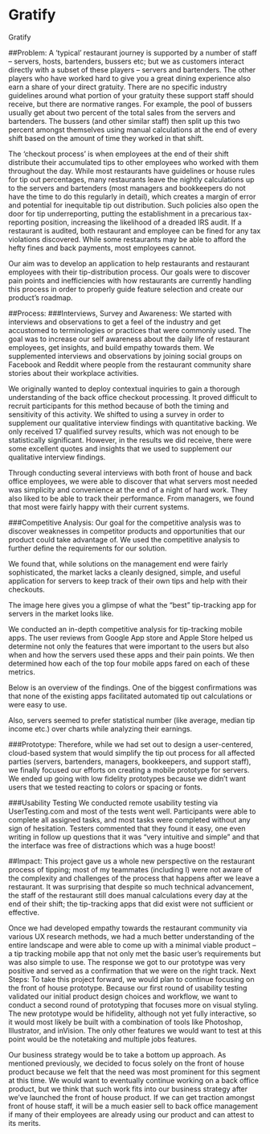 # Gratify

Gratify

##Problem:
A ‘typical’ restaurant journey is supported by a number of staff – servers, hosts, bartenders, bussers etc; but we as customers interact directly with a subset of these players – servers and bartenders. The other players who have worked hard to give you a great dining experience also earn a share of your direct gratuity. There are no specific industry guidelines around what portion of your gratuity these support staff should receive, but there are normative ranges. For example, the pool of bussers usually get about two percent of the total sales from the servers and bartenders. The bussers (and other similar staff) then split up this two percent amongst themselves using manual calculations at the end of every shift based on the amount of time they worked in that shift.

The ‘checkout process’ is when employees at the end of their shift distribute their accumulated tips to other employees who worked with them throughout the day. While most restaurants have guidelines or house rules for tip out percentages, many restaurants leave the nightly calculations up to the servers and bartenders (most managers and bookkeepers do not have the time to do this regularly in detail), which creates a margin of error and potential for inequitable tip out distribution. Such policies also open the door for tip underreporting, putting the establishment in a precarious tax-reporting position, increasing the likelihood of a dreaded IRS audit. If a restaurant is audited, both restaurant and employee can be fined for any tax violations discovered. While some restaurants may be able to afford the hefty fines and back payments, most employees cannot.

Our aim was to develop an application to help restaurants and restaurant employees with their tip-distribution process. Our goals were to discover pain points and inefficiencies with how restaurants are currently handling this process in order to properly guide feature selection and create our product’s roadmap. 

##Process:
###Interviews, Survey and Awareness:
We started with interviews and observations to get a feel of the industry and get accustomed to terminologies or practices that were commonly used. The goal was to increase our self awareness about the daily life of restaurant employees, get insights, and build empathy towards them. We supplemented interviews and observations by joining social groups on Facebook and Reddit where people from the restaurant community share stories about their workplace activities. 

We originally wanted to deploy contextual inquiries to gain a thorough understanding of the back office checkout processing. It proved difficult to recruit participants for this method because of both the timing and sensitivity of this activity. We shifted to using a survey in order to supplement our qualitative interview findings with quantitative backing. We only received 17 qualified survey results, which was not enough to be statistically significant. However, in the results we did receive, there were some excellent quotes and insights that we used to supplement our qualitative interview findings.

Through conducting several interviews with both front of house and back office employees, we were able to discover that what servers most needed was simplicity and convenience at the end of a night of hard work. They also liked to be able to track their performance. From managers, we found that most were fairly happy with their current systems.

###Competitive Analysis:
Our goal for the competitive analysis was to discover weaknesses in competitor products and opportunities that our product could take advantage of. We used the competitive analysis to further define the requirements for our solution.

We found that, while solutions on the management end were fairly sophisticated, the market lacks a cleanly designed, simple, and useful application for servers to keep track of their own tips and help with their checkouts.

The image here gives you a glimpse of what the “best” tip-tracking app for servers in the market looks like.

We conducted an in-depth competitive analysis for tip-tracking mobile apps. The user reviews from Google App store and Apple Store helped us determine not only the features that were important to the users but also when and how the servers used these apps
and their pain points. We then determined how each of the top four mobile apps fared on each of these metrics.

Below is an overview of the findings. One of the biggest confirmations was that none of the existing apps facilitated automated tip out calculations or were easy to use.

Also, servers seemed to prefer statistical number (like average, median tip income etc.) over charts while analyzing their earnings.  

###Prototype:
Therefore, while we had set out to design a user-centered, cloud-based system that would simplify the tip out process for all affected parties (servers, bartenders, managers, bookkeepers, and support staff), we finally focused our efforts on creating a mobile prototype for servers. We ended up going with low fidelity prototypes because we didn’t want users that we tested reacting to colors or spacing or fonts.

###Usability Testing
We conducted remote usability testing via UserTesting.com and most of the tests went well. Participants were able to complete all assigned tasks, and most tasks were completed without any sign of hesitation. Testers commented that they found it easy, one even writing in follow up questions that it was “very intuitive and simple” and that the interface was free of distractions which was a huge boost!

##Impact:
This project gave us a whole new perspective on the restaurant process of tipping; most of my teammates (including I) were not aware of the complexity and challenges of the process that happens after we leave a restaurant. It was surprising that despite so much technical advancement, the staff of the restaurant still does manual calculations every day at the end of their shift; the tip-tracking apps that did exist were not sufficient or effective.

Once we had developed empathy towards the restaurant community via various UX research methods, we had a much better understanding of the entire landscape and were able to come up with a minimal viable product – a tip tracking mobile app that not only met the basic user’s requirements but was also simple to use. The response we got to our prototype was very positive and served as a confirmation that we were on the right track.
Next Steps:
To take this project forward, we would plan to continue focusing on the front of house prototype. Because our first round of usability testing validated our initial product design choices and workflow, we want to conduct a second round of prototyping that focuses more on visual styling. The new prototype would be hifidelity, although not yet fully interactive, so it would most likely be built with a combination of tools like Photoshop, Illustrator, and inVision. The only other features we would want to test at this point would be the notetaking and multiple jobs features.

Our business strategy would be to take a bottom up approach. As mentioned previously, we decided to focus solely on the front of house product because we felt that the need was most prominent for this segment at this time. We would want to eventually continue working on a back office product, but we think that such work fits into our business strategy after we’ve launched the front of  house product. If we can get traction amongst front of house staff, it will be a much easier sell to back office management if many of their employees are already using our product and can attest to its merits.

